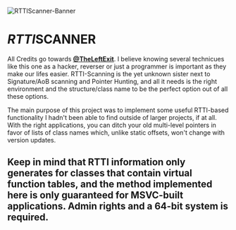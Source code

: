 ![RTTIScanner-Banner](https://user-images.githubusercontent.com/42414542/132094787-86636a02-8757-4f61-bd74-bcb20b463350.png)
# ***RTTI*SCANNER**
All Credits go towards **[@TheLeftExit](https://github.com/TheLeftExit)**. I believe knowing several technicues like this one as a hacker, reverser or just a programmer is important as they make our lifes easier. RTTI-Scanning is the yet unknown sister next to Signature/AoB scanning and Pointer Hunting, and all it needs is the right environment and the structure/class name to be the perfect option out of all these options.

The main purpose of this project was to implement some useful RTTI-based functionality I hadn't been able to find outside of larger projects, if at all. With the right applications, you can ditch your old multi-level pointers in favor of lists of class names which, unlike static offsets, won't change with version updates.
## Keep in mind that RTTI information only generates for classes that contain virtual function tables, and the method implemented here is only guaranteed for MSVC-built applications. Admin rights and a 64-bit system is required.
